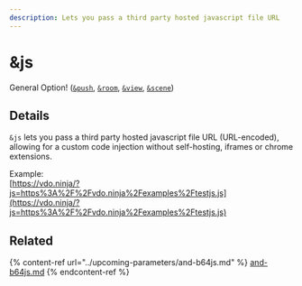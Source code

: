 ```yaml
---
description: Lets you pass a third party hosted javascript file URL
---
```


# \&js

General Option! ([`&push`](../../source-settings/push.md), [`&room`](../../general-settings/room.md), [`&view`](../view-parameters/view.md), [`&scene`](../view-parameters/scene.md))

## Details

`&js` lets you pass a third party hosted javascript file URL (URL-encoded), allowing for a custom code injection without self-hosting, iframes or chrome extensions.

Example:\
[https://vdo.ninja/?js=https%3A%2F%2Fvdo.ninja%2Fexamples%2Ftestjs.js](https://vdo.ninja/?js=https%3A%2F%2Fvdo.ninja%2Fexamples%2Ftestjs.js)

## Related

{% content-ref url="../upcoming-parameters/and-b64js.md" %}
[and-b64js.md](../upcoming-parameters/and-b64js.md)
{% endcontent-ref %}
